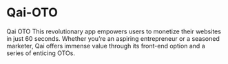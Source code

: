 # Qai-OTO
Qai OTO This revolutionary app empowers users to monetize their websites in just 60 seconds. Whether you’re an aspiring entrepreneur or a seasoned marketer, Qai offers immense value through its front-end option and a series of enticing OTOs.
